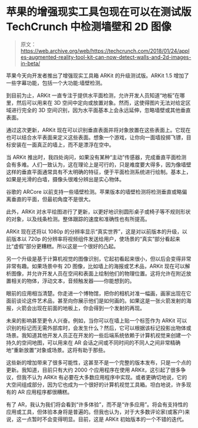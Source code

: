 # 苹果的增强现实工具包现在可以在测试版 TechCrunch 中检测墙壁和 2D 图像

> 原文：<https://web.archive.org/web/https://techcrunch.com/2018/01/24/apples-augmented-reality-tool-kit-can-now-detect-walls-and-2d-images-in-beta/>

苹果今天向开发者推出了增强现实工具箱 ARKit 的升级测试版。ARKit 1.5 增加了一些字幕功能，包括一个大功能:墙壁检测。

到目前为止，ARKit 一直专注于提供水平面检测，允许开发人员知道“地板”在哪里，然后可以用来在 3D 空间中定向或放置对象。然而，这使得图片无法对给定区域进行完全的 3D 空间识别，因为水平面基本上会永远延伸，忽略墙壁或其他垂直表面。

通过这次更新，ARKit 现在可以识别垂直表面并将对象放置在这些表面上。它现在也可以结合水平表面来定义这些表面。想象一个游戏，让你向一面墙投掷飞镖，目标安装在一面真正的墙上，而不是漂浮在空中。

当 ARKit 推出时，我四处询问，如果没有某种“主动”传感器，完成垂直平面检测会有多难。人们一致认为，这在理论上是可行的，只是难度要大得多，因为像墙壁这样的垂直平面通常具有不太明确的特征，便于平面检测系统进行绘制。基本上，如果是光滑的白墙，摄像头很难分辨出是实心物体。

谷歌的 ARCore 以前支持一些墙壁检测。苹果版本的墙壁检测将检测垂直或略偏离垂直的平面，但最初角度不是很大。

此外，ARKit 对水平绘图进行了更新，以更好地识别圆形桌子或椅子等不规则形状的对象，以及线条检测。整体跟踪的速度和准确性也有所提高。

ARKit 现在还将以 1080p 的分辨率显示“真实世界”，这是对以前版本的升级，以前版本以 720p 的分辨率将视频组件发送给用户，使场景的“真实”部分看起来比“虚假”部分更糟糕。所以这是一个很好的凸起。

另一个升级是基于计算机视觉的图像识别，它起初看起来很小，但以后会变得非常非常有趣。如果场景中有 2D 图像，比如墙上的海报或艺术品，ARKit 现在可以解析图像，并允许开发人员在空间和表面上绘制他们的物理位置。这将允许在附近放置相关的物体，浮动文本，音频触发器——你能想到的。

眼前的应用相当清楚。你走进一个博物馆，把你的相机对准一幅画，画家出现在它面前谈论这件艺术品，甚至向你展示他们是如何画的。如果这是一张火箭发射的海报，火箭会出现在前面的地板上，你会得到一个发射的再现。

未来的影响甚至更令人兴奋。例如，当你可以在墙上贴一个标签作为 ARKit 可以识别的标记而无需外部库时，会发生什么？然后，它可以根据该标记投影出物体或场景。我知道其他开发人员正在开发的一些后端系统依赖于计算机视觉来创建一个持久的空间地图，可以用来在 AR 会话之间或不同时间的不同人之间非常精确地“重新放置”对象或场景。这将有助于那些。

这些新的增加带来了很多可能性，这甚至不是一个完整的版本发布，只是一个点的更新。我知道，目前只有大约 2000 个应用程序在使用 ARKit，这引起了很多争议，但我不认为 ARKit 有必要在大多数应用程序中实现。或者更确切地说，它的大空间组成部分，因为它也成为一个很好的计算机视觉工具箱。坦白地说，许多现有的 AR 应用程序都很糟糕。

有了 AR，我认为我们将会看到“许多体验”，而不是“许多应用”。将会有支持性的应用或工具，但体验本身将是普遍的。但我也认为，对于大多数评论家(或客户)来说，这一点暂时不会变得明显。目前，这是 ARKit 初始版本的一个不错的迭代。